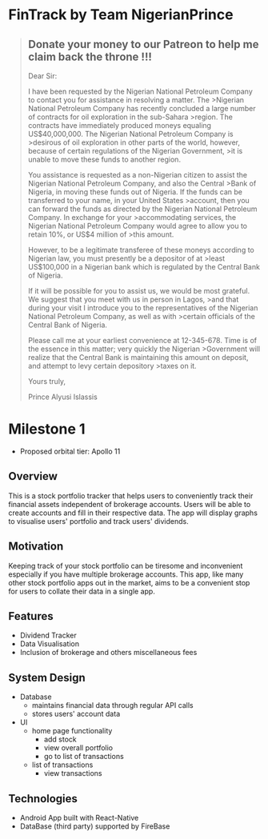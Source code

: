 # FinTrack by Team NigerianPrince

>## Donate your money to our Patreon to help me claim back the throne !!!
>
>Dear Sir:
>
>I have been requested by the Nigerian National Petroleum Company to contact you for assistance in resolving a matter. The >Nigerian National Petroleum Company has recently concluded a large number of contracts for oil exploration in the sub-Sahara >region. The contracts have immediately produced moneys equaling US$40,000,000. The Nigerian National Petroleum Company is >desirous of oil exploration in other parts of the world, however, because of certain regulations of the Nigerian Government, >it is unable to move these funds to another region.
>
>You assistance is requested as a non-Nigerian citizen to assist the Nigerian National Petroleum Company, and also the Central >Bank of Nigeria, in moving these funds out of Nigeria. If the funds can be transferred to your name, in your United States >account, then you can forward the funds as directed by the Nigerian National Petroleum Company. In exchange for your >accommodating services, the Nigerian National Petroleum Company would agree to allow you to retain 10%, or US$4 million of >this amount.
>
>However, to be a legitimate transferee of these moneys according to Nigerian law, you must presently be a depositor of at >least US$100,000 in a Nigerian bank which is regulated by the Central Bank of Nigeria.
>
>If it will be possible for you to assist us, we would be most grateful. We suggest that you meet with us in person in Lagos, >and that during your visit I introduce you to the representatives of the Nigerian National Petroleum Company, as well as with >certain officials of the Central Bank of Nigeria.
>
>Please call me at your earliest convenience at 12-345-678. Time is of the essence in this matter; very quickly the Nigerian >Government will realize that the Central Bank is maintaining this amount on deposit, and attempt to levy certain depository >taxes on it.
>
>Yours truly,
>
>Prince Alyusi Islassis


# Milestone 1

- Proposed orbital tier: Apollo 11

## Overview
This is a stock portfolio tracker that helps users to conveniently track their financial assets independent of brokerage accounts.
Users will be able to create accounts and fill in their respective data.
The app will display graphs to visualise users' portfolio and track users' dividends.

## Motivation
Keeping track of your stock portfolio can be tiresome and inconvenient especially if you have multiple brokerage accounts.
This app, like many other stock portfolio apps out in the market, aims to be a convenient stop for users to collate their data in a single app.

## Features
- Dividend Tracker
- Data Visualisation
- Inclusion of brokerage and others miscellaneous fees

## System Design
- Database
  - maintains financial data through regular API calls
  - stores users' account data
- UI
  - home page functionality
    - add stock
    - view overall portfolio
    - go to list of transactions
  - list of transactions
    - view transactions

## Technologies
- Android App built with React-Native
- DataBase (third party) supported by FireBase
